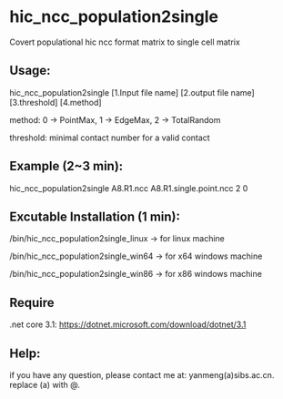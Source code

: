 # hic_ncc_population2single
Covert populational hic ncc format matrix to single cell matrix

## Usage: 
hic_ncc_population2single [1.Input file name] [2.output file name] [3.threshold] [4.method]

method: 0 -> PointMax, 1 -> EdgeMax, 2 -> TotalRandom

threshold: minimal contact number for a valid contact

## Example (2~3 min):
hic_ncc_population2single A8.R1.ncc A8.R1.single.point.ncc 2 0

## Excutable Installation (1 min):
/bin/hic_ncc_population2single_linux -> for linux machine

/bin/hic_ncc_population2single_win64 -> for x64 windows machine

/bin/hic_ncc_population2single_win86 -> for x86 windows machine

## Require
.net core 3.1: https://dotnet.microsoft.com/download/dotnet/3.1

## Help:

if you have any question, please contact me at: yanmeng(a)sibs.ac.cn. replace (a) with @.

